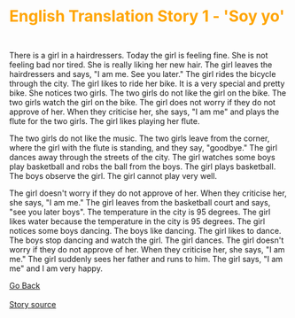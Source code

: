 <h1><p style="color:orange;">English Translation Story 1 - 'Soy yo'</p></h1>
<br>
There is a girl in a hairdressers. Today the girl is feeling fine. She is not feeling bad nor tired.
She is really liking her new hair. The girl leaves the hairdressers and says, "I am me. See you later." The girl rides the bicycle through the city. The girl likes to ride her bike. It is a very special and pretty bike. She notices two girls. The two girls do not like the girl on the bike. The two girls watch the girl on the bike. The girl does not worry if they do not approve of her. When they criticise her, she says, "I am me" and plays the flute for the two girls. The girl likes playing her flute. 
<p></p>
The two girls do not like the music. The two girls leave from the corner, where the girl with the flute is standing,
and they say, "goodbye." The girl dances away through the streets of the city. The girl watches some boys play basketball and 
robs the ball from the boys. The girl plays basketball. The boys observe the girl. The girl cannot play very well.
<p></p>
The girl doesn't worry if they do not approve of her. When they criticise her, she says, "I am me." The girl leaves from the basketball court and says, "see you later boys". The temperature in the city is 95 degrees. The girl likes water because the temperature in the city is 95 degrees. The girl notices some boys dancing. The boys like dancing. The girl likes to dance. 
The boys stop dancing and watch the girl. The girl dances. The girl doesn't worry if they do not approve of her. When they criticise her, she says, "I am me." The girl suddenly sees her father and runs to him. The girl says, "I am me" and I am very happy.
<p>
  
  <a style="float:left;" href="listeningandreading.html" class="btn2">Go Back</a>
  </p>
  <div style="clear:both;"> </div>
<br>
<a href="https://slideplayer.es/slide/12882762/"> Story source</a>
